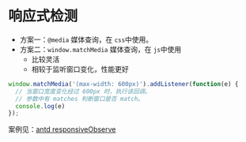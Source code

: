 # 响应式检测

- 方案一：`@media` 媒体查询，在 `css`中使用。
- 方案二：`window.matchMedia` 媒体查询，在 `js`中使用
  - 比较灵活
  - 相较于监听窗口变化，性能更好

```javascript
window.matchMedia('(max-width: 600px)').addListener(function(e) {
  // 当窗口宽度变化经过 600px 时，执行该回调。
  // 参数中有 matches 判断窗口是否 match。
  console.log(e)
});
```

案例见：[antd responsiveObserve](https://github.com/ant-design/ant-design/blob/master/components/_util/responsiveObserve.ts)
